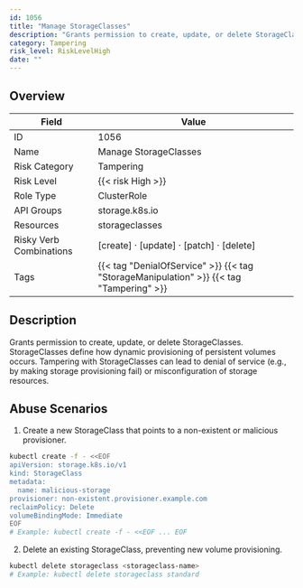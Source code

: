 ```yaml
---
id: 1056
title: "Manage StorageClasses"
description: "Grants permission to create, update, or delete StorageClasses. StorageClasses define how dynamic provisioning of persistent volumes occurs. Tampering with StorageClasses can lead to denial of service (e.g., by making storage provisioning fail) or misconfiguration of storage resources."
category: Tampering
risk_level: RiskLevelHigh
date: ""
---
```


## Overview

| Field                   | Value                                                                                   |
| ----------------------- | --------------------------------------------------------------------------------------- |
| ID                      | 1056                                                                                    |
| Name                    | Manage StorageClasses                                                                   |
| Risk Category           | Tampering                                                                               |
| Risk Level              | {{< risk High >}}                                                                       |
| Role Type               | ClusterRole                                                                             |
| API Groups              | storage.k8s.io                                                                          |
| Resources               | storageclasses                                                                          |
| Risky Verb Combinations | [create] · [update] · [patch] · [delete]                                                |
| Tags                    | {{< tag "DenialOfService" >}} {{< tag "StorageManipulation" >}} {{< tag "Tampering" >}} |

## Description

Grants permission to create, update, or delete StorageClasses. StorageClasses define how dynamic provisioning of persistent volumes occurs. Tampering with StorageClasses can lead to denial of service (e.g., by making storage provisioning fail) or misconfiguration of storage resources.

## Abuse Scenarios

1. Create a new StorageClass that points to a non-existent or malicious provisioner.

```bash
kubectl create -f - <<EOF
apiVersion: storage.k8s.io/v1
kind: StorageClass
metadata:
  name: malicious-storage
provisioner: non-existent.provisioner.example.com
reclaimPolicy: Delete
volumeBindingMode: Immediate
EOF
# Example: kubectl create -f - <<EOF ... EOF

```

2. Delete an existing StorageClass, preventing new volume provisioning.

```bash
kubectl delete storageclass <storageclass-name>
# Example: kubectl delete storageclass standard

```
